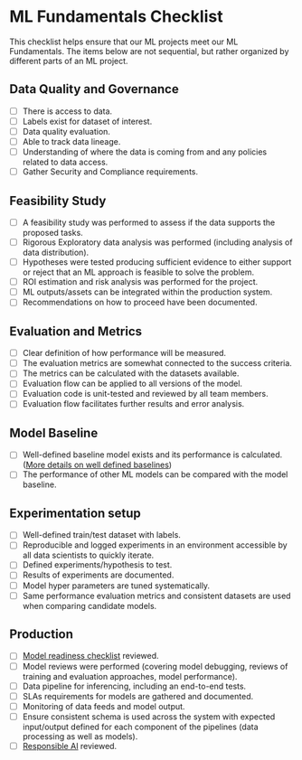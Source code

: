 # ML Fundamentals Checklist

This checklist helps ensure that our ML projects meet our ML Fundamentals. The items below are not sequential, but rather organized by different parts of an ML project.

## Data Quality and Governance

- [ ] There is access to data.
- [ ] Labels exist for dataset of interest.
- [ ] Data quality evaluation.
- [ ] Able to track data lineage.
- [ ] Understanding of where the data is coming from and any policies related to data access.
- [ ] Gather Security and Compliance requirements.

## Feasibility Study

- [ ] A feasibility study was performed to assess if the data supports the proposed tasks.
- [ ] Rigorous Exploratory data analysis was performed (including analysis of data distribution).
- [ ] Hypotheses were tested producing sufficient evidence to either support or reject that an ML approach is feasible to solve the problem.
- [ ] ROI estimation and risk analysis was performed for the project.
- [ ] ML outputs/assets can be integrated within the production system.
- [ ] Recommendations on how to proceed have been documented.

## Evaluation and Metrics

- [ ] Clear definition of how performance will be measured.
- [ ] The evaluation metrics are somewhat connected to the success criteria.
- [ ] The metrics can be calculated with the datasets available.
- [ ] Evaluation flow can be applied to all versions of the model.
- [ ] Evaluation code is unit-tested and reviewed by all team members.
- [ ] Evaluation flow facilitates further results and error analysis.

## Model Baseline

- [ ] Well-defined baseline model exists and its performance is calculated. ([More details on well defined baselines](ml-model-checklist.md#is-there-a-well-defined-baseline-is-the-model-performing-better-than-the-baseline))
- [ ] The performance of other ML models can be compared with the model baseline.

## Experimentation setup

- [ ] Well-defined train/test dataset with labels.
- [ ] Reproducible and logged experiments in an environment accessible by all data scientists to quickly iterate.
- [ ] Defined experiments/hypothesis to test.
- [ ] Results of experiments are documented.
- [ ] Model hyper parameters are tuned systematically.
- [ ] Same performance evaluation metrics and consistent datasets are used when comparing candidate models.

## Production

- [ ] [Model readiness checklist](ml-model-checklist.md) reviewed.
- [ ] Model reviews were performed (covering model debugging, reviews of training and evaluation approaches, model performance).
- [ ] Data pipeline for inferencing, including an end-to-end tests.
- [ ] SLAs requirements for models are gathered and documented.
- [ ] Monitoring of data feeds and model output.
- [ ] Ensure consistent schema is used across the system with expected input/output defined for each component of the pipelines (data processing as well as models).
- [ ] [Responsible AI](responsible-ai.md) reviewed.
